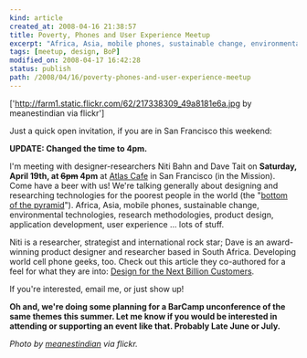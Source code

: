 ```yaml
---
kind: article
created_at: 2008-04-16 21:38:57
title: Poverty, Phones and User Experience Meetup
excerpt: "Africa, Asia, mobile phones, sustainable change, environmental technologies, research methodologies, product design, application development, user experience ... lots of stuff."
tags: [meetup, design, BoP]
modified_on: 2008-04-17 16:42:28
status: publish 
path: /2008/04/16/poverty-phones-and-user-experience-meetup
---
```


['http://farm1.static.flickr.com/62/217338309_49a8181e6a.jpg by meanestindian via flickr']

Just a quick open invitation, if you are in San Francisco this weekend: 

<strong>UPDATE: Changed the time to 4pm. </strong>

I'm meeting with designer-researchers Niti Bahn and Dave Tait on <strong>Saturday, April 19th, at <strike>6pm</strike> 4pm</strong> at <a href="http://www.atlascafe.net">Atlas Cafe</a> in San Francisco (in the Mission). Come have a beer with us! We're talking generally about designing and researching technologies for the poorest people in the world (the "<a href="http://en.wikipedia.org/wiki/Bottom_of_the_Pyramid">bottom of the pyramid</a>"). Africa, Asia, mobile phones, sustainable change, environmental technologies, research methodologies, product design, application development, user experience ... lots of stuff. 

Niti is a researcher, strategist and international rock star; Dave is an award-winning product designer and researcher based in South Africa. Developing world cell phone geeks, too. Check out this article they co-authored for a feel for what they are into: <a href="http://www.core77.com/blog/featured_items/design_for_the_next_billion_customers_by_niti_bhan_and_dave_tait_9368.asp">Design for the Next Billion Customers</a>. 

If you're interested, email me, or just show up!

<strong>Oh and, we're doing some planning for a BarCamp unconference of the same themes this summer. Let me know if you would be interested in attending or supporting an event like that. Probably Late June or July.</strong> 

<em>Photo by <a href="http://www.flickr.com/photos/meanestindian/">meanestindian</a> via flickr. </em>